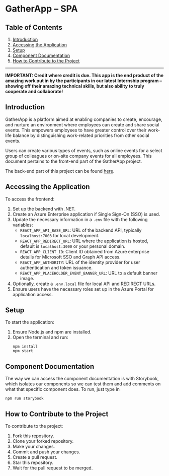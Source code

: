 # GatherApp – SPA

## Table of Contents

1. [Introduction](#introduction)
2. [Accessing the Application](#accessing-the-application)
3. [Setup](#setup)
4. [Component Documentation](#component-documentation)
5. [How to Contribute to the Project](#how-to-contribute-to-the-project)

---

**IMPORTANT: Credit where credit is due. This app is the end product of the amazing work put in by the participants in our latest Internship program – showing off their amazing technical skills, but also ability to truly cooperate and collaborate!**

## Introduction

GatherApp is a platform aimed at enabling companies to create, encourage, and nurture an environment where employees can create and share social events. This empowers employees to have greater control over their work-life balance by distinguishing work-related priorities from other social events.

Users can create various types of events, such as online events for a select group of colleagues or on-site company events for all employees. This document pertains to the front-end part of the GatherApp project.

The back-end part of this project can be found [here](https://github.com/IT-Labs/GatherApp-.NET).

## Accessing the Application

To access the frontend:

1. Set up the backend with .NET.
2. Create an Azure Enterprise application if Single Sign-On (SSO) is used.
3. Update the necessary information in a `.env` file with the following variables:
   - `REACT_APP_API_BASE_URL`: URL of the backend API, typically `localhost:7003` for local development.
   - `REACT_APP_REDIRECT_URL`: URL where the application is hosted, default is `localhost:3000` or your personal domain.
   - `REACT_APP_CLIENT_ID`: Client ID obtained from Azure enterprise details for Microsoft SSO and Graph API access.
   - `REACT_APP_AUTHORITY`: URL of the identity provider for user authentication and token issuance.
   - `REACT_APP_PLACEHOLDER_EVENT_BANNER_URL`: URL to a default banner image.
4. Optionally, create a `.env.local` file for local API and REDIRECT URLs.
5. Ensure users have the necessary roles set up in the Azure Portal for application access.

## Setup

To start the application:

1. Ensure Node.js and npm are installed.
2. Open the terminal and run:
   ```
   npm install
   npm start
   ```

## Component Documentation

The way we can access the component documentation is with Storybook, which isolates our components so we can test them and add comments on what that specific component does. To run, just type in

```
npm run storybook
```

## How to Contribute to the Project

To contribute to the project:

1. Fork this repository.
2. Clone your forked repository.
3. Make your changes.
4. Commit and push your changes.
5. Create a pull request.
6. Star this repository.
7. Wait for the pull request to be merged.
